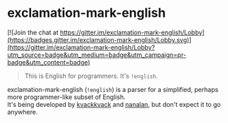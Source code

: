# exclamation-mark-english

[![Join the chat at https://gitter.im/exclamation-mark-english/Lobby](https://badges.gitter.im/exclamation-mark-english/Lobby.svg)](https://gitter.im/exclamation-mark-english/Lobby?utm_source=badge&utm_medium=badge&utm_campaign=pr-badge&utm_content=badge)
> This is English for programmers. It's `!english`.

exclamation-mark-english (`!english`) is a parser for a simplified, perhaps more programmer-like subset of English.  
It's being developed by [kvackkvack](https://github.com/kvackkvack) and [nanalan](https://github.com/nanalan), but don't expect it to go anywhere.
